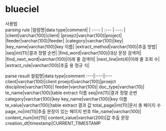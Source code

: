 # blueciel
사용법  
parsing rule
|컬럼명|data type|comment|
| :---: | :--- | ---: |
|client|varchar(100)|client|
|proejct|varchar(100)|project|
|feeder|varchar(100)|feeder|
|category|varchar(100)|key|
|key_name|varchar(100)|key 이름|
|extract_method|varchar(100)|추출 방법|
|seq|int(11)|결과 정렬 순번|
|find_word|varchar(100)|대상 문장 검색어|
|find_next_word|varchar(100)|아래 줄 검색어|
|next_line|int(4)|아래 줄 조회 수|
|extract_rule|varchar(100)|추출 용 정규 식|

parse result
컬럼명|data type|comment
:---|:---:|:---
client|varchar(100)|client
proejct|varchar(100)|proejct
discipline|varchar(100)|
feeder|varchar(100)|
doc_type|varchar(10)|
te_name|varchar(100)|table extract 이름
seq|int(11)|결과 정렬 순번
category|varchar(100)|key
key_name|varchar(100)|key 이름
te_value|varchar(100)|table extract 결과 값
total_page|int(11)|문서 총 페이지 수
page_no|int(11)|추출 문장이 있는 페이지 번호
file_name|varchar(100)|
content_num|int(11)|
content_value|varchar(200)|값 추출 문장
creation_dt|timestamp|CURRENT_TIMESTAMP
